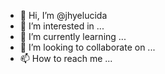 - 👋 Hi, I’m @jhyelucida
- 👀 I’m interested in ...
- 🌱 I’m currently learning ...
- 💞️ I’m looking to collaborate on ...
- 📫 How to reach me ...

<!---
jhyelucida/jhyelucida is a ✨ special ✨ repository because its `README.md` (this file) appears on your GitHub profile.
You can click the Preview link to take a look at your changes.
--->
